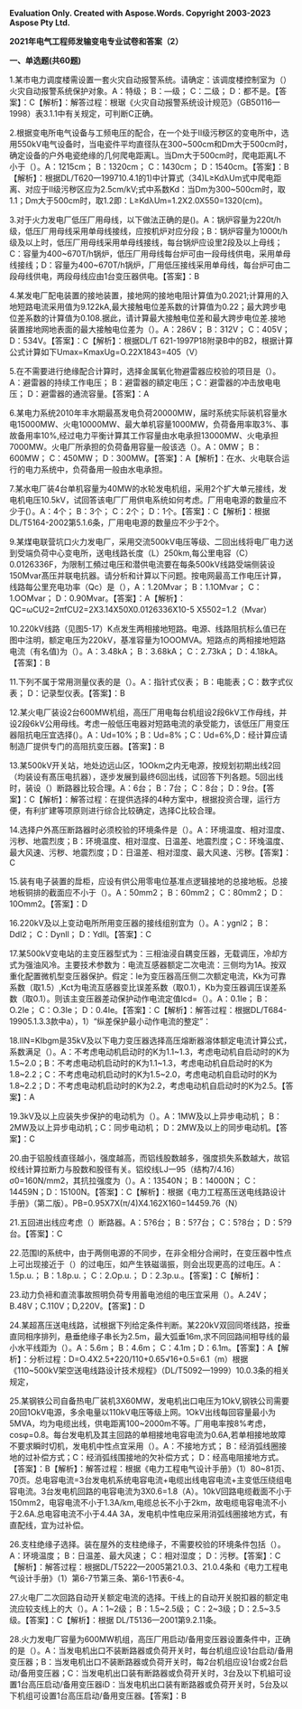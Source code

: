 ﻿**Evaluation Only. Created with Aspose.Words. Copyright 2003-2023 Aspose Pty Ltd.**

**2021年电气工程师发输变电专业试卷和答案（2）**

**一、单选题(共60题)**

1\.某市电力调度楼需设置一套火灾自动报警系统。请确定：该调度楼控制室为（）火灾自动报警系统保护对象。A：特级； B：—级； C：二级； D：都不是。【答案】：C【解析】：解答过程：根琚《火灾自动报警系统设计规范》（GB50116—1998）表3.1.1中有关规定，可判断C正确。

2\.根据变电所电气设备与工频电压的配合，在一个处于II级污秽区的变电所中，选用550kV电气设备时，当电瓷件平均直径队在300~500cm和Dm大于500cm时，确定设备的户外电瓷绝缘的几何爬电距离L。当Dm大于500cm时，爬电距离L不小于（）。A：1215cm； B：1320cm； C：1430cm； D：1540cm。【答案】：B【解析】：根据DL/T620—199710.4.1的1)中计算式（34)L≥KdλUm式中爬电距离、对应于II级污秽区应为2.5cm/kV;式中系数Kd：当Dm为300~500cm时，取1.1；Dm大于500cm时，取1.2即：L≥KdλUm=1.2X2.0X550=1320(cm)。

3\.对于火力发电厂低压厂用母线，以下做法正确的是()。A：锅炉容量为220t/h级，低压厂用母线采用单母线接线，应按机炉对应分段；B：锅炉容量为1000t/h级及以上时，低压厂用母线采用单母线接线，每台锅炉应设里2段及以上母线；C：容量为400~670T/h锅炉，低压厂用母线每台炉可由一段母线供电，采用单母线接线；D：容量为400~670T/h锅炉，厂用低压接线采用单母线，每台炉可由二段母线供电，两段母线应由1台变压器供电。【答案】：B

4\.某发电厂配电装置的接地装置，接地网的接地电阻计算值为0.2021;计算用的入地短路电流采用值为9.122kA,最大接触电位差系数的计算值为0.22；最大跨步电位差系数的计算值为0.108.据此，请计算最大接触电位差和最大跨步电位差.接地装置接地网地表面的最大接触电位差为（）。A：286V； B：312V； C：405V； D：534V。【答案】：C【解析】：根据DL/T 621-1997P18附录B中的B2，根据计算公式计算如下Umax=KmaxUg=O.22X1843=405（V）

5\.在不需要进行绝缘配合计算时，选择金属氧化物避雷器应校验的项目是（）。A：避雷器的持续工作电压； B：避雷器的額定电压；C：避雷器的冲击放电电压； D：避雷器的通流容量。【答案】：A

6\.某电力系统2010年丰水期最髙发电负荷20000MW，届时系统实际装机容量水电15000MW、火电10000MW、最大单机容量1000MW，负荷备用率取3%、事故备用率10%,经过电力平衡计算其工作容量由水电承担13000MW、火电承担7000MW。火电厂所承担的负荷备用容量一般该选（）。A：0MW； B：600MW； C：450MW； D：300MW。【答案】：A【解析】：在水、火电联合运行的电力系统中，负荷备用一般由水电承担。

7\.某水电厂装4台单机容量为40MW的水轮发电机组，采用2个扩大单元接线，发电机电压10.5kV，试回答该电厂厂用供电系统如何考虑。厂用电电源的数量应不少于(）。A：4个； B：3个； C：2个； D：1个。【答案】：C【解析】：根据DL/T5164-2002第5.1.6条，厂用电电源的数量应不少于2个。

9\.某煤电联营坑口火力发电厂，采用交流500kV电压等级、二回出线将电厂电力送到受端负荷中心变电所，送电线路长度（L）250km,每公里电容（C）0.0126336F，为限制工頻过电压和潜供电流要在每条500kV线路受端侧装设150Mvar髙压并联电抗器。请分析和计算以下问题。按电网最高工作电压计算，线路每公里充电功率（Qc）是（），A：1.20Mvar； B：1.1OMvar； C：1.OOMvar； D：0.90Mvar。【答案】：A【解析】：QC=ωCU2=2πfCU2=2X3.14X50X0.0126336X10-5 X5502=1.2（Mvar）

10\.220kV线路（见图5-17）K点发生两相接地短路。电源、线路阻抗标么值已在图中注明，额定电压为220kV，基准容量为1OOOMVA。短路点的两相接地短路电流（有名值)为（）。A：3.48kA； B：3.68kA； C：2.73kA； D：4.18kA。【答案】：B

11\.下列不属于常用测量仪表的是（）。A：指针式仪表； B：电能表；C：数字式仪表； D：记录型仪表。【答案】：B

12\.某火电厂装设2台600MW机组，高压厂用电每台机组设2段6kV工作母线，并设2段6kV公用母线。考虑一般低压电器对短路电流的承受能力，该低压厂用变压器阻抗电压宜选择(）。A：Ud=10%；B：Ud=8%；C：Ud=6%,D：经计算应请制造厂提供专门的高阻抗变压器。【答案】：B

13\.某500kV开关站，地处边远山区，1OOkm之内无电源，按规划初期出线2回（均装设有髙压电抗器），逐步发展到最终6回出线，试回答下列各题。5回出线时，装设（）断路器比较合理。A：6台； B：7台； C：8台； D：9台。【答案】：C【解析】：解答过程：在提供选择的4种方案中，根据投资合理，运行方便，有利扩建等项原则进行综合比较确定，选择C比较合理。

14\.选择户外髙压断路器时必须校验的环境条件是（）。A：环境温度、相对湿度、污秽、地震烈庋；B：环境温度、相对湿度、日温差、地震烈度；C：环堍温度、最大风速、污秽、地震烈度；D：日温差、相对湿度、最大风速、污秽。【答案】：C

15\.装有电子装置的戽柜，应设有供公用零电位基准点逻辑接地的总接地板。总接地板铜排的截面应不小于（）。A：50mm2； B：60mm2； C：80mm2； D：10Omm2。【答案】：D

16\.220kV及以上变动电所所用变压器的接线组别宜为（）。A：ygnl2； B：Ddl2； C：Dynll； D：Ydll。【答案】：C

17\.某500kV变电站的主变压器型式为：三相油浸自耦变压器，无载调压，冷却方式为强油风冷。主要技术参数为：电流互感器额定二次电流：三侧均为1A。按双重化配置微机型变压器保护。假定：Ie为变压器高压侧二次额定电流，Kk为可靠系数（取1.5）,Kct为电流互感器变比误差系数（取0.1），Kb为变压器调压误差系数（取0.1）。则该主变压器差动保护动作电流定值Icd=（）。A：0.1Ie； B：O.2Ie； C：O.3Ie； D：0.4Ie。【答案】：C【解析】：解答过程：根据DL/T684-19905.1.3.3款中a），1）“纵差保护最小动作电流的整定”：

18\.IIN=KIbgm是35kV及以下电力变压器选择高压熔断器溶体额定电流计算公式，系数满足（）。A：不考虑电动机启动时的K为1.1~1.3，考虑电动机自启动时的K为1.5~2.0；B：不考虑电动机启动时的K为1.1~1.3，考虑电动机自启动时的K为1.8~2.2；C：不考虑电动机启动时的K为1.5~2.0，考虑电动机自启动时的K为1.8~2.2；D：不考虑电动机启动时的K为2.2，考虑电动机自启动时的K为2.5。【答案】：A

19\.3kV及以上应装失步保护的电动机为（）。A：1MW及以上异步电动机； B：2MW及以上异步电动机；C：同步电动机； D：2MW及以上的同步电动机。【答案】：C

20\.由于铝股线直径越小，强度越高，而铝线股数越多，强度损失系数越大，故铝绞线计算拉断力与股数和股径有关。铝绞线LJ一95（结构7/4.16）σ0=160N/mm2，其抗拉强度为（）。A：13540N； B：14000N； C：14459N；D：15100N。【答案】：C【解析】：根据《电力工程髙压送电线路设计手册》（第二版）。PB=0.95X7X(π/4)X4.162X160=14459.76（N）

21\.五回进出线应考虑（）断路器。A：5?6台； B：5?7台； C：5?8台； D：5?9台。【答案】：C

22\.范围I的系统中，由于两侧电源的不同步，在非全相分合闸时，在变压器中性点上可出现接近于（）的过电压，如产生铁磁谐振，则会出现更高的过电压。A：1.5p.u.； B：1.8p.u.； C：2.Op.u.； D：2.3p.u.。【答案】：C【解析】：

23\.动力负褅和直流事故照明负荷专用蓄电池组的电压宜采用（）。A.24V；B.48V；C.110V；D,220V。【答案】：D

24\.某超髙压送电线路，试根据下列给定条件判断。某220kV双回同塔线路，按垂直同相序排列，悬垂绝缘子串长为2.5m，最大弧垂16m,求不同回路间相导线的最小水平线距为（）。A：5.6m； B：4.6m； C：4.1m；D：6.1m。【答案】：A【解析】：分析过程：D=O.4X2.5+220/110+0.65√16+0.5=6.1（m）根据《110~500kV架空送电线路设计技术规程》（DL/T5092—1999）10.0.3条的相关规定，

25\.某钢铁公司自备热电厂装机3X60MW，发电机出口电压为1OkV,钢铁公司需要20回1OkV电源，多余电量以110kV电压等级上网。1OkV出线每回容量最小为5MVA，均为电缆出线，供电距离100~2000m不等。厂用电率按8%考虑，cosφ=0.8。每台发电机及其主回路的单相接地电容电流为0.6A,若单相接地故障不要求瞬时切机，发电机中性点宜采用（）。A：不接地方式； B：经消弧线圈接地的过补偿方式；C：经消弧线围接地的欠补偿方式； D：经高电阻接地方式。【答案】：B【解析】：解答过程：根据《电力工程电气设计手册》（1）80~81页、70页。总电容电流=3台发电机系统电容电流+电缆出线电容电流+主变低压绕组电容电流。3台发电机回路的电容电流为3X0.6=1.8（A）。10kV回路电缆截面不小于150mm2，电容电流不小于1.3A/km,电缆总长不小于2km，故电缆电容电流不小于2.6A.总电容电流不小于4.4A 3A，发电机中性电应采用消弧线圏接地方式，有直配线，宜为过补偿。

26\.支柱绝缘子选择。装在屋外的支柱绝缘子，不需要校验的环境条件包括（）。A：环境温度； B：日温差、最大风速； C：相对湿度； D：污秽。【答案】：C【解析】：解答过程：根据DL/T5222—2005第21.0.3、21.0.4条和《电力工程电气设计手册》（1）第6-7节第三条、第6-1节表6-4。

27\.火电厂二次回路自动开关额定电流的选择。干线上的自动开关脱扣器的额定电流应较支线上的大（）。A：1~2级； B：1.5~2.5级； C：2~3级；D：2.5~3.5级。【答案】：C【解析】：根据 DL/T5136—2001第9.2.11条。

28\.火力发电厂容量为600MW机组，高压厂用启动/备用变压器设置条件中，正确的是（）。A：当发电机出口不装断路器或负荷开关时，每台机组应设1台启动/备用变压器；B：当发电机出口不装断路器或负荷开关时，每2台机组应设1台或2台启动/备用变压器；C：当发电机出口装有断路器或负荷开关时，3台及以下机組可设置1台高压启动/备用变压器iD：当发电机出口装有断路器或负荷开关时，5台及以下机组可设置1台高压启动/备用变压器。【答案】：B